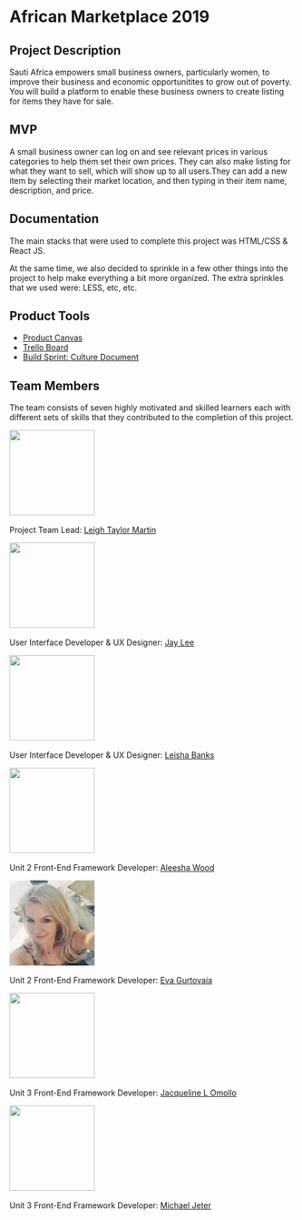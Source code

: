 # African Marketplace 2019

## Project Description

Sauti Africa empowers small business owners, particularly women, to improve their business and economic opportunitites to grow out of poverty. You will build a platform to enable these business owners to create listing for items they have for sale.

## MVP
A small business owner can log on and see relevant prices in various categories to help them set their own prices. They can also make listing for what they want to sell, which will show up to all users.They can add a new item by selecting their market location, and then typing in their item name, description, and price.

## Documentation

The main stacks that were used to complete this project was HTML/CSS & React JS.

At the same time, we also decided to sprinkle in a few other things into the project to help make everything a bit more organized. The extra sprinkles that we used were: LESS, etc, etc.

## Product Tools

* [Product Canvas](https://docs.google.com/document/d/10mKp4c2FSLZluwIlOHZR2EBVXgbrOc056xeXmHfjAZI/edit?pli=1#)
* [Trello Board](https://trello.com/b/NZg274qQ/bw-african-marketplace)
* [Build Sprint: Culture Document](https://www.notion.so/Part-Time-Build-Sprint-Culture-Document-e344d84c5f4445709e995ed57b28c24e)

## Team Members

The team consists of seven highly motivated and skilled learners each with different sets of skills that they contributed to the completion of this project.

<p align="left">
  <img width="150" height="150" src="team-info/images/leigh.jpg">

  Project Team Lead: [Leigh Taylor Martin](https://github.com/LTM888)
</p>

<p align="left">
  <img width="150" height="150" src="team-info/images/jay-lee.jpg">

  User Interface Developer &amp; UX Designer: [Jay Lee](https://github.com/dreampoetlee)
</p>

<p align="left">
  <img width="150" height="150" src="team-info/images/leisha.jpg">

  User Interface Developer &amp; UX Designer: [Leisha Banks](https://github.com/banksleisha)
</p>

<p align="left">
  <img width="150" height="150" src="team-info/images/aleesha.jpg">

  Unit 2 Front-End Framework Developer: [Aleesha Wood](https://github.com/aleeshaw)
</p>

<p align="left">
  <img width="150" height="150" src="team-info/images/eva.jpg">

  Unit 2 Front-End Framework Developer: [Eva Gurtovaia](https://github.com/EvaGurtovaia)
</p>

<p align="left">
  <img width="150" height="150" src="team-info/images/jacqueline.jpg">

  Unit 3 Front-End Framework Developer: [Jacqueline L Omollo](https://github.com/JacquelineOmollo)
</p>

<p align="left">
  <img width="150" height="150" src="team-info/images/michael.jpg">

  Unit 3 Front-End Framework Developer: [Michael Jeter](https://github.com/mikejeter)
</p>


